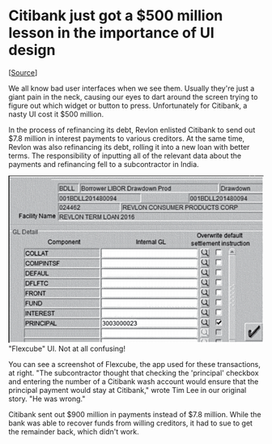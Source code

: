 # Citibank just got a $500 million lesson in the importance of UI design

[[Source](https://arstechnica.com/staff/2021/12/the-20-most-read-stories-of-2021-on-ars-technica/)]

We all know bad user interfaces when we see them. Usually they're just a giant pain in the neck, causing our eyes to dart around the screen trying to figure out which widget or button to press. Unfortunately for Citibank, a nasty UI cost it $500 million.

In the process of refinancing its debt, Revlon enlisted Citibank to send out $7.8 million in interest payments to various creditors. At the same time, Revlon was also refinancing its debt, rolling it into a new loan with better terms. The responsibility of inputting all of the relevant data about the payments and refinancing fell to a subcontractor in India.

![](./flexcube.png)
"Flexcube" UI. Not at all confusing!


You can see a screenshot of Flexcube, the app used for these transactions, at right. "The subcontractor thought that checking the 'principal' checkbox and entering the number of a Citibank wash account would ensure that the principal payment would stay at Citibank," wrote Tim Lee in our original story. "He was wrong."

Citibank sent out $900 million in payments instead of $7.8 million. While the bank was able to recover funds from willing creditors, it had to sue to get the remainder back, which didn't work.
